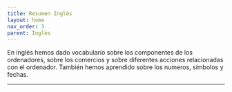 ```yaml
---
title: Resumen Inglés
layout: home
nav_order: 3
parent: Inglés
---
```

En inglés hemos dado vocabulario sobre los componentes de los ordenadores, sobre los comercios y sobre diferentes acciones relacionadas con el ordenador.
También hemos aprendido sobre los numeros, símbolos y fechas. 

---
